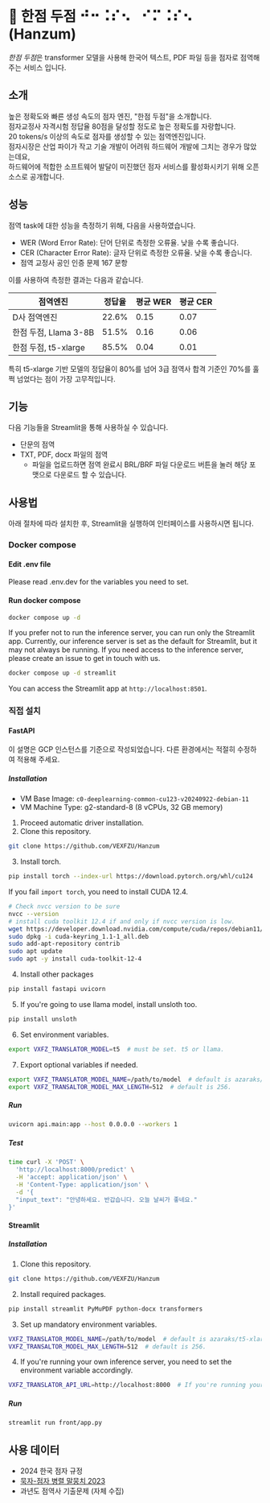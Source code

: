 # 🌱 한점 두점 ⠚⠒⠨⠎⠢⠀⠊⠍⠨⠎⠢ (Hanzum)

*한점 두점*은 transformer 모델을 사용해 한국어 텍스트, PDF 파일 등을 점자로 점역해 주는 서비스 입니다.

## 소개

높은 정확도와 빠른 생성 속도의 점자 엔진, "한점 두점"을 소개합니다.   
점자교정사 자격시험 정답율 80점을 달성할 정도로 높은 정확도를 자랑합니다.   
20 tokens/s 이상의 속도로 점자를 생성할 수 있는 점역엔진입니다.   
점자시장은 산업 파이가 작고 기술 개발이 어려워 하드웨어 개발에 그치는 경우가 많았는데요,   
하드웨어에 적합한 소프트웨어 발달이 미진했던 점자 서비스를 활성화시키기 위해 오픈소스로 공개합니다.

## 성능

점역 task에 대한 성능을 측정하기 위해, 다음을 사용하였습니다.

* WER (Word Error Rate): 단어 단위로 측정한 오류율. 낮을 수록 좋습니다.
* CER (Character Error Rate): 글자 단위로 측정한 오류율. 낮을 수록 좋습니다.
* 점역 교정사 공인 인증 문제 167 문항

이를 사용하여 측정한 결과는 다음과 같습니다.

| 점역엔진              | 정답율   | 평균 WER | 평균 CER |
|-------------------|-------|--------|--------|
| D사 점역엔진           | 22.6% | 0.15   | 0.07   |
| 한점 두점, Llama 3-8B | 51.5% | 0.16   | 0.06   |
| 한점 두점, t5-xlarge  | 85.5% | 0.04   | 0.01   |

특히 t5-xlarge 기반 모델의 정답율이 80%를 넘어 3급 점역사 합격 기준인 70%를 훌쩍 넘었다는 점이 가장 고무적입니다.

## 기능

다음 기능들을 Streamlit을 통해 사용하실 수 있습니다.

* 단문의 점역
* TXT, PDF, docx 파일의 점역
    * 파일을 업로드하면 점역 완료시 BRL/BRF 파일 다운로드 버튼을 눌러 해당 포맷으로 다운로드 할 수 있습니다.

## 사용법

아래 절차에 따라 설치한 후, Streamlit을 실행하여 인터페이스를 사용하시면 됩니다.

### Docker compose

#### Edit .env file

Please read .env.dev for the variables you need to set.

#### Run docker compose

```bash
docker compose up -d
```

If you prefer not to run the inference server, you can run only the Streamlit app.
Currently, our inference server is set as the default for Streamlit, but it may not always be running.
If you need access to the inference server, please create an issue to get in touch with us.

```bash 
docker compose up -d streamlit
```

You can access the Streamlit app at `http://localhost:8501`.

### 직접 설치

#### FastAPI

이 설명은 GCP 인스턴스를 기준으로 작성되었습니다. 다른 환경에서는 적절히 수정하여 적용해 주세요.

##### Installation

* VM Base Image: `c0-deeplearning-common-cu123-v20240922-debian-11`
* VM Machine Type: g2-standard-8 (8 vCPUs, 32 GB memory)

1. Proceed automatic driver installation.
2. Clone this repository.

```bash
git clone https://github.com/VEXFZU/Hanzum
```

3. Install torch.

```bash
pip install torch --index-url https://download.pytorch.org/whl/cu124
```

If you fail `import torch`, you need to install CUDA 12.4.

```bash
# Check nvcc version to be sure
nvcc --version
# install cuda toolkit 12.4 if and only if nvcc version is low.
wget https://developer.download.nvidia.com/compute/cuda/repos/debian11/x86_64/cuda-keyring_1.1-1_all.deb
sudo dpkg -i cuda-keyring_1.1-1_all.deb
sudo add-apt-repository contrib
sudo apt update
sudo apt -y install cuda-toolkit-12-4
```

4. Install other packages

```bash
pip install fastapi uvicorn
```

5. If you're going to use llama model, install unsloth too.

```bash
pip install unsloth
```

6. Set environment variables.

```bash
export VXFZ_TRANSLATOR_MODEL=t5  # must be set. t5 or llama.
```

7. Export optional variables if needed.

```bash
export VXFZ_TRANSLATOR_MODEL_NAME=/path/to/model  # default is azaraks/t5-xlarge-ko-kb.
export VXFZ_TRANSALTOR_MODEL_MAX_LENGTH=512  # default is 256.
```

##### Run

```bash
uvicorn api.main:app --host 0.0.0.0 --workers 1
```

##### Test

```bash
time curl -X 'POST' \
  'http://localhost:8000/predict' \
  -H 'accept: application/json' \
  -H 'Content-Type: application/json' \
  -d '{
  "input_text": "안녕하세요. 반갑습니다. 오늘 날씨가 좋네요."
}'
```

#### Streamlit

##### Installation

1. Clone this repository.

```bash
git clone https://github.com/VEXFZU/Hanzum
```

2. Install required packages.

```bash
pip install streamlit PyMuPDF python-docx transformers
```

3. Set up mandatory environment variables.

```bash
VXFZ_TRANSLATOR_MODEL_NAME=/path/to/model  # default is azaraks/t5-xlarge-ko-kb.
VXFZ_TRANSALTOR_MODEL_MAX_LENGTH=512  # default is 256.
```

4. If you're running your own inference server, you need to set the environment variable accordingly.

```bash
VXFZ_TRANSLATOR_API_URL=http://localhost:8000  # If you're running your own inference server on same machine.
```

##### Run

```bash
streamlit run front/app.py
```

## 사용 데이터

* 2024 한국 점자 규정
* [묵자-점자 병렬 말뭉치 2023](https://kli.korean.go.kr/corpus/request/corpusRegist.do)
* 과년도 점역사 기출문제 (자체 수집)
